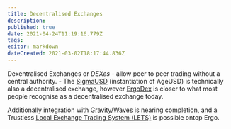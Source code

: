 ```yaml
---
title: Decentralised Exchanges
description: 
published: true
date: 2021-04-24T11:19:16.779Z
tags: 
editor: markdown
dateCreated: 2021-03-02T18:17:44.836Z
---
```


Dexentralised Exchanges or *DEXes* - allow peer to peer trading without a central authority. - The [SigmaUSD](/SigmaUSD) (instantiation of AgeUSD) is technically also a decentralised exchange, however [ErgoDex](/ergodex) is closer to what most people recognise as a decentralised exchange today.

Additionally integration with [Gravity/Waves](gravity) is nearing completion, and a Trustless  [Local Exchange Trading System (LETS)](/dex/Local-Exchange-Trading-System) is possible ontop Ergo. 